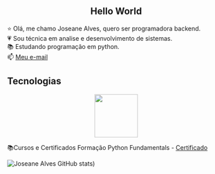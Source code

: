 <center><h2>Hello World</h2></center>

⭐ Olá, me chamo Joseane Alves, quero ser programadora backend.<br>
💗 Sou técnica em analise e desenvolvimento de sistemas.<br>
📚 Estudando programação em python.<br>
📫 [Meu e-mail]()



## Tecnologias
<p align="center">
<img src= "https://cdn.jsdelivr.net/gh/devicons/devicon@latest/icons/python/python-original.svg" width ="100px">
</p>

📚Cursos e Certificados 
Formação Python Fundamentals - [Certificado](https://hermes.dio.me/certificates/NLI0MAIB.pdf)


![Joseane Alves GitHub stats](https://github-readme-stats.vercel.app/api?username=Joseane-Adev&show_icons=true&theme=dracula))



